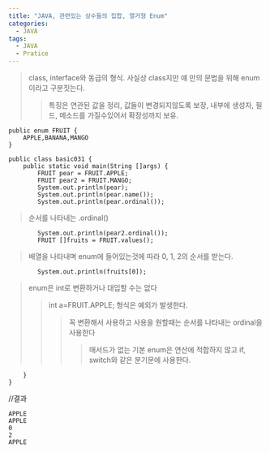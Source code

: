 ```yaml
---
title: "JAVA, 관련있는 상수들의 집합, 열거형 Enum"
categories:
  - JAVA
tags:
  - JAVA
  - Pratice
---
```



>class, interface와 동급의 형식. 사실상 class지만 얘 만의 
문법을 위해 enum이라고 구분짓는다.
>>특징은 연관된 값을 정리, 값들이 변경되지않도록 보장, 내부에 
생성자, 필드, 메소드를 가질수있어서 확장성까지 보유.

	public enum FRUIT {
		APPLE,BANANA,MANGO 
	}

	public class basic031 {
		public static void main(String []args) {
			FRUIT pear = FRUIT.APPLE;
			FRUIT pear2 = FRUIT.MANGO;
			System.out.println(pear);
			System.out.println(pear.name());
			System.out.println(pear.ordinal());
>순서를 나타내는 .ordinal()

			System.out.println(pear2.ordinal());
			FRUIT []fruits = FRUIT.values();
>배열을 나타내며 enum에 들어있는것에 따라 0, 1, 2의 순서를 받는다.

			System.out.println(fruits[0]);
>enum은 int로 변환하거나 대입할 수는 없다
>>int a=FRUIT.APPLE; 형식은 예외가 발생한다.
>>> 꼭 변환해서 사용하고 사용을 원할때는 순서를 나타내는 ordinal을 사용한다
>>>>매서드가 없는 기본 enum은 연산에 적합하지 않고 if, switch와 같은 분기문에 사용한다.


		}
	}  

//결과

	APPLE
	APPLE
	0
	2
	APPLE
